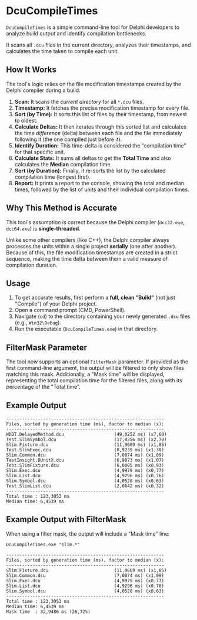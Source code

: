 # DcuCompileTimes

`DcuCompileTimes` is a simple command-line tool for Delphi developers to analyze build output and identify compilation bottlenecks.

It scans all `.dcu` files in the current directory, analyzes their timestamps, and calculates the time taken to compile each unit.

## How It Works

The tool's logic relies on the file modification timestamps created by the Delphi compiler during a build.

1.  **Scan:** It scans the *current directory* for all `*.dcu` files.
2.  **Timestamp:** It fetches the precise modification timestamp for every file.
3.  **Sort (by Time):** It sorts this list of files by their timestamp, from newest to oldest.
4.  **Calculate Deltas:** It then iterates through this sorted list and calculates the time *difference* (delta) between each file and the file immediately following it (the one compiled just before it).
5.  **Identify Duration:** This time-delta is considered the "compilation time" for that specific unit.
6.  **Calculate Stats:** It sums all deltas to get the **Total Time** and also calculates the **Median** compilation time.
7.  **Sort (by Duration):** Finally, it re-sorts the list by the calculated compilation time (longest first).
8.  **Report:** It prints a report to the console, showing the total and median times, followed by the list of units and their individual compilation times.

## Why This Method is Accurate

This tool's assumption is correct because the Delphi compiler (`dcc32.exe`, `dcc64.exe`) is **single-threaded**.

Unlike some other compilers (like C++), the Delphi compiler always processes the units within a single project **serially** (one after another). Because of this, the file modification timestamps are created in a strict sequence, making the time delta between them a valid measure of compilation duration.

## Usage

1.  To get accurate results, first perform a **full, clean "Build"** (not just "Compile") of your Delphi project.
2.  Open a command prompt (CMD, PowerShell).
3.  Navigate (`cd`) to the directory containing your newly generated `.dcu` files (e.g., `Win32\Debug`).
4.  Run the executable (`DcuCompileTimes.exe`) in that directory.

## FilterMask Parameter

The tool now supports an optional `FilterMask` parameter. If provided as the first command-line argument, the output will be filtered to only show files matching this mask. Additionally, a "Mask time" will be displayed, representing the total compilation time for the filtered files, along with its percentage of the "Total time".

## Example Output

```console
------------------------------------------------------------
Files, sorted by generation time (ms), factor to median (x):
------------------------------------------------------------
WDDT.DelayedMethod.dcu                   (49,0252 ms) (x7,60)
Test.SlimSymbol.dcu                      (17,4356 ms) (x2,70)
Slim.Fixture.dcu                         (11,9609 ms) (x1,85)
Test.SlimExec.dcu                        (8,9239 ms) (x1,38)
Slim.Common.dcu                          (7,0074 ms) (x1,09)
TestInsight.DUnitX.dcu                   (6,9073 ms) (x1,07)
Test.SlimFixture.dcu                     (6,0005 ms) (x0,93)
Slim.Exec.dcu                            (4,9979 ms) (x0,77)
Slim.List.dcu                            (4,9296 ms) (x0,76)
Slim.Symbol.dcu                          (4,0528 ms) (x0,63)
Test.SlimList.dcu                        (2,0642 ms) (x0,32)
------------------------------------------------------------
Total time : 123,3053 ms
Median time: 6,4539 ms
```

## Example Output with FilterMask

When using a filter mask, the output will include a "Mask time" line:

`DcuCompileTimes.exe "slim.*"`

```console
------------------------------------------------------------
Files, sorted by generation time (ms), factor to median (x):
------------------------------------------------------------
Slim.Fixture.dcu                         (11,9609 ms) (x1,85)
Slim.Common.dcu                          (7,0074 ms) (x1,09)
Slim.Exec.dcu                            (4,9979 ms) (x0,77)
Slim.List.dcu                            (4,9296 ms) (x0,76)
Slim.Symbol.dcu                          (4,0528 ms) (x0,63)
------------------------------------------------------------
Total time : 123,3053 ms
Median time: 6,4539 ms
Mask time  : 32,9486 ms (26,72%)
```

